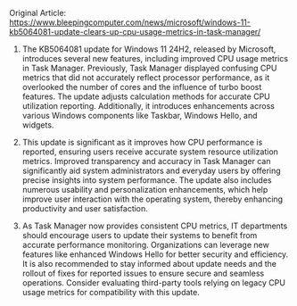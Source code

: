 Original Article: https://www.bleepingcomputer.com/news/microsoft/windows-11-kb5064081-update-clears-up-cpu-usage-metrics-in-task-manager/

1) The KB5064081 update for Windows 11 24H2, released by Microsoft, introduces several new features, including improved CPU usage metrics in Task Manager. Previously, Task Manager displayed confusing CPU metrics that did not accurately reflect processor performance, as it overlooked the number of cores and the influence of turbo boost features. The update adjusts calculation methods for accurate CPU utilization reporting. Additionally, it introduces enhancements across various Windows components like Taskbar, Windows Hello, and widgets.

2) This update is significant as it improves how CPU performance is reported, ensuring users receive accurate system resource utilization metrics. Improved transparency and accuracy in Task Manager can significantly aid system administrators and everyday users by offering precise insights into system performance. The update also includes numerous usability and personalization enhancements, which help improve user interaction with the operating system, thereby enhancing productivity and user satisfaction.

3) As Task Manager now provides consistent CPU metrics, IT departments should encourage users to update their systems to benefit from accurate performance monitoring. Organizations can leverage new features like enhanced Windows Hello for better security and efficiency. It is also recommended to stay informed about update needs and the rollout of fixes for reported issues to ensure secure and seamless operations. Consider evaluating third-party tools relying on legacy CPU usage metrics for compatibility with this update.